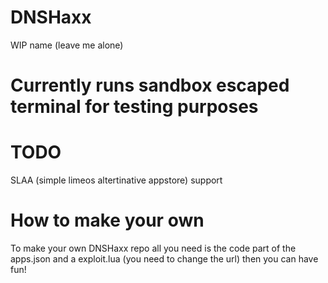 # DNSHaxx
WIP name (leave me alone)
# Currently runs sandbox escaped terminal for testing purposes
# TODO
SLAA (simple limeos altertinative appstore) support
# How to make your own
To make your own DNSHaxx repo all you need is the code part of the apps.json and a exploit.lua (you need to change the url) then you can have fun!
